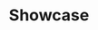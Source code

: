 ---
layout: projects
title: Showcase
show_collection: showcase
description: >
  How people are using Hydejack in the real world. 
  This page is built using the `projects` layout* that is included in the PRO version.
no_groups: true
---